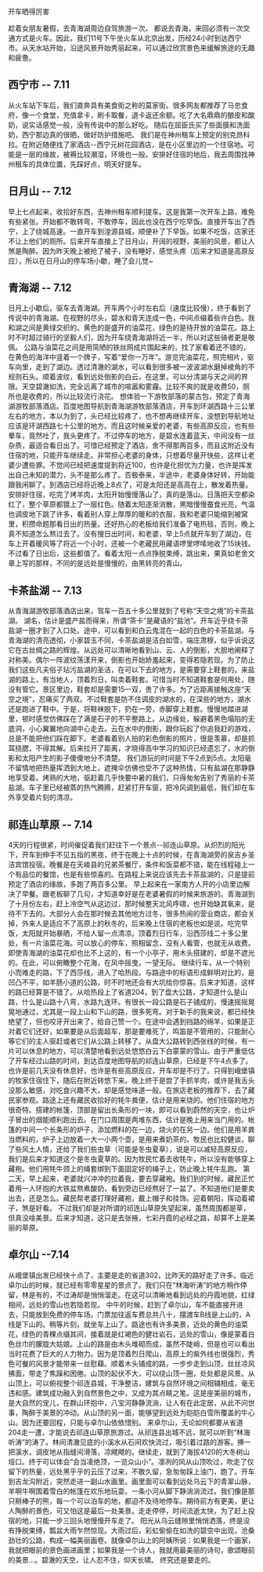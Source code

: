 
开车晒得厉害

趁着女朋友暑假，去青海湖周边自驾旅游一次。
都说去青海，来回必须有一次交通方式是火车。因此，我们11号下午坐火车从北京出发，历经24小时到达西宁市。从天水站开始，沿途风景开始秀丽起来，可以通过欣赏景色来缓解旅途的无趣和疲惫。
## 西宁市 -- 7.11
从火车站下车后，我们直奔具有美食街之称的莫家街。很多网友都推荐了马忠食府，像一个食堂，充值拿卡，刷卡取餐，退卡返还余额。吃了大名鼎鼎的酿皮和酸奶，说实话感觉一般，没有传说中的那么好吃。
随后在屈臣氏买了些面膜和洗面奶，西宁那边真的很晒，做好防护措施吧。
我们是在神州租车上预定的别克昂科拉。在附近随便找了家酒店--西宁元树花园酒店，是在小区里边的一个住宿地。可能是一层的缘故，被褥比较潮湿，环境也一般。安排好住宿的地后，我去周围找神州租车的具体位置，先踩好点，明天好提车。
## 日月山 -- 7.12
早上七点起来，收拾好东西，去神州租车顺利提车。这是我第一次开车上路，难免有些紧张。开始都不敢转弯，不敢停车，因此也没在西宁吃早饭。直接开车出了西宁，上了绕城高速。一直开车到湟源县城，顺便补了下早饭。如果不吃饭，店家还不让上他们的厕所。后来开车直接上了日月山，开阔的视野，美丽的风景，都让人煞是陶醉。因为昨天晚上被抢了被子，没有睡好，感觉头疼（后来才知道是高原反应），所以在日月山的停车场小歇，睡了会儿觉~
## 青海湖 -- 7.12
日月上小歇后，驱车去青海湖。开车两个小时左右后（速度比较慢），终于看到了传说中的青海湖。在视野的尽头，碧水和青天连成一色，中间点缀着些许白色。我和湖之间是黄绿交织的。黄色的是盛开的油菜花，绿色的是待开放的油菜花。路上时不时超过骑行的坚毅人们，因为开车绕青海湖将近一半，所以对这些骑者更是敬佩。
公路与油菜花之间是用简陋的铁丝网成片围起来的，找了家看着还不错的，在黄色的海洋中竖着一个牌子，写着“爱你一万年”。游览完油菜花，照完相片，驱车向里，走到了湖边。透过清澈的湖水，可以看到很多被一波波湖水磨掉棱角的不规则石头。顺着波纹，看到远处倒影的白云，在这里，可以分清湖与天之间的界限。天空碧澈如洗，完全远离了城市的喧嚣和雾霾。比较不爽的就是收费50，厕所也是收费的，所以比较流行浇花。
想体验一下游牧部落的蒙古包，预定了青海湖游牧部落酒店。百度地图导航到青海湖游牧部落酒店，开车到环湖西路十三公里左右的地方，本以为到了，头已经比较疼了，也不想再继续开车，没想到导航地址应该是环湖西路七十公里的地方。而且这时候亲爱的老婆，有些高原反应，也有些晕车，竟然吐了，我头更疼了。不过停车的地方，是碧水连着蓝天，中间没有一丝杂质，最适合看日出了。可惜已经预定了酒店，舍不得那两百多，而且这附近没有住宿的地，只能开车继续走。非常担心老婆的身体，只想着尽量开快些，这样让老婆少遭些罪。不觉间已经把速度提到将近100，也许是化担忧为力量，也许是挥发出自己未知的潜力，头不是那么疼了。否极泰来，半途中，老婆身体好转，开始能跟我闲聊了。到酒店已经将近晚上8点了，可是太阳还是高高在上，散发着热量。安排好住宿，吃完了烤羊肉，太阳开始慢慢落山了，真的是落山。日落把天空都染红了，整个草原都镀上了一层红色。随着太阳逐渐消散，黑暗慢慢蚕食光亮，气温也调皮地下跳了许多，看着别人穿上厚厚的暖和的衣服，我和老婆只能缩到被窝里，积攒命题那看日出的热量。还好热心的老板给我们准备了电热毯，否则，晚上真不知道怎么熬过去了。没有搜日出时间，和老婆，早上5点就开车到了湖边，在车上开着暖风等了将近一个小时，还被一个老藏民用藏语啰里啰嗦地收了15块钱。不过看了日出后，这些都值了。看着太阳一点点挣脱束缚，跳出来，果真如老舍文章上写的那样，不同的是远处是慢慢的，由黑转亮的青山。
## 卡茶盐湖 -- 7.13
从青海湖游牧部落酒店出来，驾车一百五十多公里就到了号称“天空之境”的卡茶盐湖。
湖名，估计是盛产盐而得来，所谓“茶卡”是藏语的“盐池”。开车近乎绕卡茶盐湖一圈才到了入口处。途中，可以看到和白云鬼混在一起的白色的卡茶盐湖。与青海湖的清亮透彻，小家碧玉不同，卡茶盐湖是洁白如雪，端庄肃穆，似乎诉说这它在古丝绸之路的辉煌。从远处可以清晰地看到山、云、人的倒影，大胆地阐释了对称美。偶尔一阵波纹荡漾开来，倒影也开始娇羞起来，变得若隐若现。为了防止我们这些凡夫俗子玷污盐湖的圣洁，在可以下去的地方，是需要穿上鞋套的。来盐湖的路上，有当地人，顶着烈日，叫卖着鞋套。可惜当时不知道鞋套是何用处，随没有管它。景区里边，鞋套却是需要15一双，贵了许多。为了近距离接触这座“天空之境”，忍痛买了两双。不过鞋套是防不住调皮的湖水的，在深些的地方，湖水还是跑进了鞋中。于是，将鞋袜脱下，扔在一旁，赤脚穿上鞋套。慢慢地踏进湖里，顿时感觉仿佛踩在了满是石子的不平整路上。从边缘处，躲避着黑色塌陷的无底洞，小心翼翼地向湖中心走去。云在水中的倒影，跟你玩起了你追我赶的游戏，总是不能把他们踩在脚下。老婆看着别人拍的彩色倒影的照片，很是羡慕，却是抓耳挠腮，不得其解。后来拉开了距离，才晓得高中学习的知识已经遗忘了，水的倒影和太阳产生的影子傻傻地分不清楚。
我们游玩的时间是下午2点到5点。太阳毫不留情地把热量挥洒到大地上，遮掩伞仿佛也受不了这种热情，只有盐湖在那静静地享受着。烤熟的大地，驱赶着几乎快要中暑的我们，只得匆匆告别了秀丽的卡茶盐湖。车子里已经被蒸的热气腾腾，赶紧打开车窗，把冷风调到最低，我们却在车外享受着片刻的清凉。
## 祁连山草原 -- 7.14
4天的行程很紧，时间催促着我们赶往下一个景点--祁连山草原。从炽烈的阳光下，开车到伸手不见五指的黑夜，终于在晚上十点的时候，在青海湖旁的泉吉乡圣洁宾馆投宿。晚餐是在天峻县的兄弟茶餐厅，条件和饭菜都不错，能在线程碰上一个有品位的餐馆，也是有些惊喜的。在路程上来说应该先去卡茶盐湖的，只是提前预定了酒店的缘故，多跑了两百多公里。
早上起来在一家南方人开的小店里边解决了早餐。跟老板聊了几句，才知道幸好是在老婆暑假的时候来旅游的。青海湖到了十月份左右，赶上冷空气从这边过，那时候整天北风呼啸，也开始缺其氧来，是待不下去的。大部分人会在那时候去其他地方过冬，很多热闹的营业商店，都会关掉，外来人是适应不了高原上的秋冬的，后来晚上住宿的老板也如是说。吃完早饭，太阳就开始暴晒，不给人留一点清凉。顶着烈日行车，沿西莎线二十多公里处，有一片油菜花海。可以放心的停车，照相留念，没有人看管，也就无从收费。即使青海湖的油菜花却也比不上这的，有一个小亭子，用木头搭建的，却是不遮光的。在此，可以俯瞰整个花海，在风中摇曳，一望无际。
继续行车，从一个特别小而难走的路，下了西莎线，进入了哈热段。与路途中的标语形成鲜明对比的，是凹凸不平，如羊肠小道的公路，时不时地还会有大坑给你惊喜。后来才知道，这样的路已经算是不错了。从哈热段上了省道204，到了盘大公路，才知道什么是山路，什么是山路十八弯，水路九连环。有很长一段公路是石子铺成的，慢速摇摇晃晃地通过，尤其是一段上山和下山的路，很多死弯。对于新手的我来说，都已经快绝望了，但也咬牙开出来了，给自己赞一个。在途中会遇到挡路的绵羊，如果是正对着它们还好，如果要是从后面超车，那是要难死了，鸣笛是不管用的，只能耐心等它们的主人驱赶或者它们从公路上转移了。从盘大公路转到西张线的时候，有一片可以休息的地方，可以清楚地看到远处悠悠白云下白蒙蒙的雪山。由于严重低估了开车经过山路的时间，到达百度地图导航的祁连山草原，已经是下午4点多了。也许是前几天没有休息好，也许是有些高原反应，开车却是不行了。只得到峨堡镇的牧家住宿住下，随后在附近转悠下来。晚上终于是尝了手抓羊肉，或许是我舌头没那么敏感，对吃食兴趣不大，却是感觉味道一般。在旅店老板的推荐下，去了藏民家参观。路途上还有藏民收拾好的牦牛粪便，估计是用来烧的。他们住宿的地方很奇特。搭建的帐篷，顶部是留出长条形的一块，即可以看到蔚然的天空，也让炉子冒出的烟能顺利跑出去。在门口周围是两堆东西，估计是晚上用来当门用的。帐篷的中间一个长条形的炉子，添加燃料的在一边，烧火的在另一边。他们是用羊粪当燃料的，炉子上边放着一大一小两个壶，是用来煮奶茶的。牧民也比较健谈，聊了些风土人情，还给了我们些虫草（可能是冬虫夏草），说是可以减轻高原反应，我们是后来才知道这个是冬虫夏草的。因为牧民忙着去收牦牛，所以没有能够穿上藏袍。他们用牦牛颈上的绳套绑到下面固定好的绳子上，防止晚上牦牛乱跑。
第二天，早上起来，老婆就兴冲冲的拉着我，要去穿藏袍。我们到的时候，藏民正忙着用一人环抱的大铁盆熬煮酸奶，看到旁边已经熬好了一盆了。不知道他们是要卖出去，还是怎么。藏民帮老婆打理好藏袍，戴上帽子和挂饰。迎着朝阳，挥动着裙子，煞是好看。
不过我们却是对所谓的祁连山草原失望起来，虽然周围都是草，但真没啥美景。后来才知道，这只是去张掖，七彩丹霞的必经之路，却算不上是美丽的草原。
## 卓尔山 --7.14
从峨堡镇出发已经快十点了，主要是走的省道302，比昨天的路好走了许多。临近卓尔山的时候，就已经有零零星星的景点了。我们只在“林海听涛”的地方稍作停留，林是有的，不过涛却是悄悄溜走。在这可以清晰地看到远处的丹霞地貌，红绿相间，远处的雪山也若隐若现。
中午的时候，赶到了卓尔山，车不能直接开进去，只能放到免费的停车场。门票加往返车费总共八十，摆渡车B线是上山的，A线是下山的。稍等片刻，就坐车上山了。路途也有许多美景，近处的黄色的油菜花，绿色的青稞点缀其间，接着就是红褐色的健壮岩石，远处的雪山，像是蒙着白色丝巾的朦胧大姑娘。上山的路是由木头堆砌而成，虽然不陡峭，但是也可以看出当时花费了巨大的人力物力。因为是顶着烈日爬山，高原上的紫外线也很强烈，秀色可餐的风景才能带来一丝慰藉。顺着木头铺成的路，一步步走到山顶，丝丝凉风拂面，带走了焦躁和困倦。山顶的起伏不大，可以绕山顶一圈，处处都是风景。从山顶上，可以俯视整个祁连县城，干净整洁，建筑与自然环境之间相辅相成，毫无违和感。建筑成功融入到自然景色之中，又成为其点睛之笔。这是座美丽的城市，是大自然的宠儿，在群山环抱中，八宝河静静流淌，让人有在此定居，从此不问世事，陶醉于美景的冲动。从山顶的另一面，能够望到远处为皑皑白雪所覆盖的牛心山。因为还要回程，只能与卓尔山依依惜别。
来卓尔山，无论如何都要从省道204走一遭，才能说去祁连山草原旅游过。从祁连县出城不远，就可以听到“林海听涛”的涛了。林间清澈见底的小溪水从石间欢快流过，吸引着过路的游客。捧一把溪水，调皮地从指缝间滑落，凉飕飕的。继续走，就到了海拔4120的大冬树山垭口。终于可以体会“会当凌绝顶，一览众山小”。凛冽的风从山顶吹过，吹走了仅留下的热量，远处黑乎乎的云压了过来，不敢久留，急匆匆踩上油门，跑了。开车到吉龙沟附近，突然走进一副山水画里。画里面可以看到远处乌云下的青翠山脉，羊啊牛啊围着雪白的帐篷在欢乐地玩耍。一条小河从脚下静淌淌流过。我们像是那只掰棒子的熊，每一个可以泊车的地，都迫不及待地停车。期待前方有更美，更让人陶醉的景色，可又怕这是最后一处美景。走走停停，时间流逝太快，为了赶上投宿的地，只能一步三回头地慢慢开车走了。
阳光从乌云缝隙里悄悄洒落，终是没有挣脱束缚，瓢盆大雨乍然惊现。大雨过后，彩虹偷偷在如洗的碧空中出现，沧桑劲壮的公路，构成一幅美丽画卷。就像卓尔山上的阿姨所说：如果我是一个画家，我就把眼前的景色画进画里；如果我是一个诗人，我就用最美丽的诗句，歌颂眼前的美景...。碧澈的天空，让人忍不住，仰天长啸。
终究还是要走的。